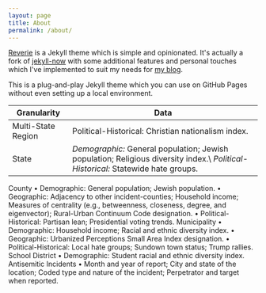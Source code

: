 ```yaml
---
layout: page
title: About
permalink: /about/
---
```


[Reverie](https://github.com/amitmerchant1990/reverie) is a Jekyll theme which is simple and opinionated. It's actually a fork of [jekyll-now](https://github.com/barryclark/jekyll-now) with some additional features and personal touches which I've implemented to suit my needs for [my blog](https://www.amitmerchant.com).

This is a plug-and-play Jekyll theme which you can use on GitHub Pages without even setting up a local environment.

| Granularity | Data |
|---|---|
| Multi-State Region | Political-Historical: Christian nationalism index. |
| State | *Demographic:* General population; Jewish population; Religious diversity index.\ *Political-Historical:* Statewide hate groups. |
County	•	Demographic: General population; Jewish population.
•	Geographic: Adjacency to other incident-counties; Household income; Measures of centrality (e.g., betweenness, closeness, degree, and eigenvector); Rural-Urban Continuum Code designation.
•	Political-Historical: Partisan lean; Presidential voting trends.
Municipality	•	Demographic: Household income; Racial and ethnic diversity index.
•	Geographic: Urbanized Perceptions Small Area Index designation.
•	Political-Historical: Local hate groups; Sundown town status; Trump rallies.
School District	•	Demographic: Student racial and ethnic diversity index.
Antisemitic Incidents	•	Month and year of report; City and state of the location; Coded type and nature of the incident; Perpetrator and target when reported.
